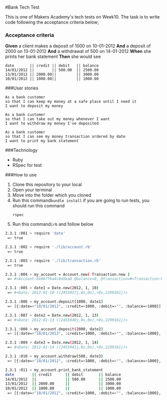 #Bank Tech Test

This is one of Makers Academy's tech tests on Week10. The task is to write code following the acceptance criteria below;

### Acceptance criteria

**Given** a client makes a deposit of 1000 on 10-01-2012
**And** a deposit of 2000 on 13-01-2012
**And** a withdrawal of 500 on 14-01-2012
**When** she prints her bank statement
**Then** she would see

```
date       || credit || debit   || balance
14/01/2012 ||        || 500.00  || 2500.00
13/01/2012 || 2000.00||         || 3000.00
10/01/2012 || 1000.00||         || 1000.00
```

###User stories
```
As a bank customer  
so that I can keep my money at a safe place until I need it
I want to deposit my money
```
```
As a bank customer
so that I can take out my money whenever I want
I want to withdraw my money I've deposited
```
```
As a bank customer
so that I can see my money transaction ordered by date
I want to print my bank statement
```
###Technology
- Ruby
- RSpec for test

###How to use
1. Clone this repository to your local
2. Open your terminal
3. Move into the folder which you cloned
4. Run this command```bundle install```
    if you are going to run tests, you should run this command
    ```
    rspec
    ```
5. Run this command```irb``` and follow below


```sh
2.3.1 :001 > require 'date'
 => true

2.3.1 :002 > require './lib/account.rb'
 => true

2.3.1 :003 > require './lib/transaction.rb'
 => true

2.3.1 :004 > my_account = Account.new( Transaction.new )
 => #<Account:0x007fba4c8ddea8 @balance=0, @transaction=#<Transaction:0x007fba4c8ddef8 @record={}>, @transactions=[]>

2.3.1 :005 > date1 = Date.new(2012, 1, 10)
 => #<Date: 2012-01-10 ((2455937j,0s,0n),+0s,2299161j)>

2.3.1 :006 > my_account.deposit(1000, date1)
 => [{:date=>"10/01/2012", :credit=>1000, :debit=>"", :balance=>1000}]

2.3.1 :007 > date2 = Date.new(2012, 1, 13)
 => #<Date: 2012-01-13 ((2455940j,0s,0n),+0s,2299161j)>

2.3.1 :008 > my_account.deposit(2000, date2)
 => [{:date=>"10/01/2012", :credit=>1000, :debit=>"", :balance=>1000}, {:date=>"13/01/2012", :credit=>2000, :debit=>"", :balance=>3000}]

2.3.1 :009 > date3 = Date.new(2012, 1, 14)
 => #<Date: 2012-01-14 ((2455941j,0s,0n),+0s,2299161j)>

2.3.1 :010 > my_account.withdraw(500, date3)
 => [{:date=>"10/01/2012", :credit=>1000, :debit=>"", :balance=>1000}, {:date=>"13/01/2012", :credit=>2000, :debit=>"", :balance=>3000}, {:date=>"14/01/2012", :credit=>500, :debit=>"", :balance=>3500}]

2.3.1 :011 > my_account.print_bank_statement
date        || credit      || debit       || balance
14/01/2012  ||             || 500.00      || 2500.00
13/01/2012  || 2000.00     ||             || 3000.00
10/01/2012  || 1000.00     ||             || 1000.00
 => [{:date=>"10/01/2012", :credit=>1000, :debit=>"", :balance=>1000}, {:date=>"13/01/2012", :credit=>2000, :debit=>"", :balance=>3000}, {:date=>"14/01/2012", :credit=>"", :debit=>500, :balance=>2500}]
```

